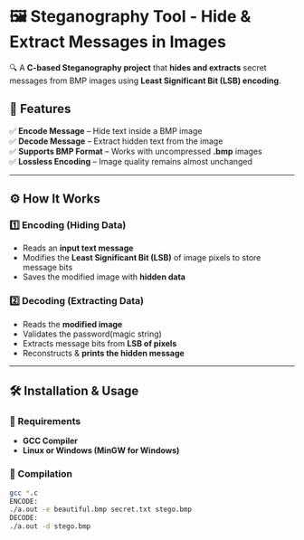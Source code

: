 # 🖼️ Steganography Tool - Hide & Extract Messages in Images

🔍 A **C-based Steganography project** that **hides and extracts** secret messages from BMP images using **Least Significant Bit (LSB) encoding**.

## 📌 Features
✅ **Encode Message** – Hide text inside a BMP image  
✅ **Decode Message** – Extract hidden text from the image  
✅ **Supports BMP Format** – Works with uncompressed **.bmp** images  
✅ **Lossless Encoding** – Image quality remains almost unchanged  

---

## ⚙️ How It Works

### **1️⃣ Encoding (Hiding Data)**
- Reads an **input text message**  
- Modifies the **Least Significant Bit (LSB)** of image pixels to store message bits  
- Saves the modified image with **hidden data**  

### **2️⃣ Decoding (Extracting Data)**
- Reads the **modified image**
- Validates the password(magic string)
- Extracts message bits from **LSB of pixels**  
- Reconstructs & **prints the hidden message**  

---

## 🛠 Installation & Usage

### **🔹 Requirements**
- **GCC Compiler**
- **Linux or Windows (MinGW for Windows)**

### **🔹 Compilation**
```sh
gcc *.c
ENCODE:
./a.out -e beautiful.bmp secret.txt stego.bmp
DECODE:
./a.out -d stego.bmp
